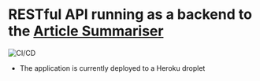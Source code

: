 # RESTful API running as a backend to the [Article Summariser](https://github.com/rafapi/summariser_client)

![CI/CD](https://github.com/rafapi/fastapi_text_sum/workflows/Continuous%20Integration%20and%20Delivery/badge.svg?branch=master)
* The application is currently deployed to a Heroku droplet
